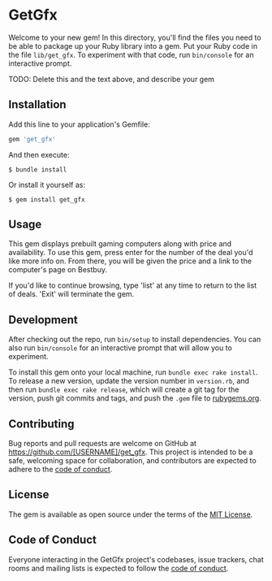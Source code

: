 # GetGfx

Welcome to your new gem! In this directory, you'll find the files you need to be able to package up your Ruby library into a gem. Put your Ruby code in the file `lib/get_gfx`. To experiment with that code, run `bin/console` for an interactive prompt.

TODO: Delete this and the text above, and describe your gem

## Installation

Add this line to your application's Gemfile:

```ruby
gem 'get_gfx'
```

And then execute:

    $ bundle install

Or install it yourself as:

    $ gem install get_gfx

## Usage

This gem displays prebuilt gaming computers along with price and availability. To use this gem, press enter for the number of the deal you'd like more info on. From there, you will be given the price and a link to the computer's page on Bestbuy.

If you'd like to continue browsing, type 'list' at any time to return to the list of deals.  'Exit' will terminate the gem.

## Development

After checking out the repo, run `bin/setup` to install dependencies. You can also run `bin/console` for an interactive prompt that will allow you to experiment.

To install this gem onto your local machine, run `bundle exec rake install`. To release a new version, update the version number in `version.rb`, and then run `bundle exec rake release`, which will create a git tag for the version, push git commits and tags, and push the `.gem` file to [rubygems.org](https://rubygems.org).

## Contributing

Bug reports and pull requests are welcome on GitHub at https://github.com/[USERNAME]/get_gfx. This project is intended to be a safe, welcoming space for collaboration, and contributors are expected to adhere to the [code of conduct](https://github.com/[USERNAME]/get_gfx/blob/master/CODE_OF_CONDUCT.md).


## License

The gem is available as open source under the terms of the [MIT License](https://opensource.org/licenses/MIT).

## Code of Conduct

Everyone interacting in the GetGfx project's codebases, issue trackers, chat rooms and mailing lists is expected to follow the [code of conduct](https://github.com/[USERNAME]/get_gfx/blob/master/CODE_OF_CONDUCT.md).
